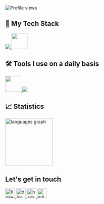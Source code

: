 <p align="left"> <img src="https://komarev.com/ghpvc/?username=shocks7&color=006bed" alt="Profile views" /> </p>

## 🚀 My Tech Stack

<p align="left">
  <a href="https://skillicons.dev">
    <img src="https://skillicons.dev/icons?i=aws,php,js,py,laravel,bash,nginx,mysql,postgres,linux" />
    <img src="https://cdn.jsdelivr.net/gh/devicons/devicon/icons/windows8/windows8-original.svg" width="50" />
  </a>
</p>

## 🛠️ Tools I use on a daily basis

<p align="left">
  <a href="https://skillicons.dev">
    <img src="https://cdn.jsdelivr.net/gh/devicons/devicon/icons/jetbrains/jetbrains-original.svg" width="50" />
    <img src="https://skillicons.dev/icons?i=vscode,docker,git,postman,discord" /> 
  </a>
</p>

## 📈 Statistics

<div align="left">
  <img src="https://github-readme-stats.vercel.app/api/top-langs?username=shocks7&locale=en&hide_title=false&layout=compact&card_width=320&langs_count=5&theme=dark&hide_border=false&order=2" height="150" alt="languages graph"  />
</div>

## Let's get in touch

<div align="left">
  <a href="https://www.linkedin.com/in/carlos-augusto-cls-sh7/" target="_blank">
    <img src="https://img.shields.io/static/v1?message=LinkedIn&logo=linkedin&label=&color=0077B5&logoColor=white&labelColor=&style=for-the-badge" height="30" alt="linkedin logo"  />
  </a>
  <a href="https://discord.com/channels/@imshocks" target="_blank">
    <img src="https://img.shields.io/static/v1?message=Discord&logo=discord&label=&color=7289DA&logoColor=white&labelColor=&style=for-the-badge" height="30" alt="discord logo"  />
  </a>
  <a href="https://www.hackerrank.com/profile/cls_sh7" target="_blank">
    <img src="https://img.shields.io/static/v1?message=HackerRank&logo=hackerrank&label=&color=2EC866&logoColor=white&labelColor=&style=for-the-badge" height="30" alt="hackerrank logo"  />
  </a>
  <a href="https://api.whatsapp.com/send?phone=5511948273430&text=Ol%C3%A1,%20vim%20atrav%C3%A9s%20do%20seu%20GitHub." target="_blank">
    <img src="https://img.shields.io/static/v1?message=Whatsapp&logo=whatsapp&label=&color=25D366&logoColor=white&labelColor=&style=for-the-badge" height="30" alt="whatsapp logo"  />
  </a>
</div>

###
